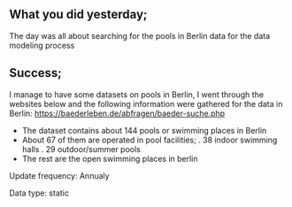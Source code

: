 
## What you did yesterday;
The day was all about searching for the pools in Berlin data for the data modeling process

## Success;
I manage to have some datasets on pools in Berlin,  I went through the websites below and the following information were gathered for the data in Berlin: 
https://baederleben.de/abfragen/baeder-suche.php

- The dataset contains about 144 pools or swimming places in Berlin
- About 67 of them are operated in pool facilities;
     . 38 indoor swimming halls
     . 29 outdoor/summer pools
- The rest are the open swimming places in berlin 

Update frequency: Annualy

Data type: static

